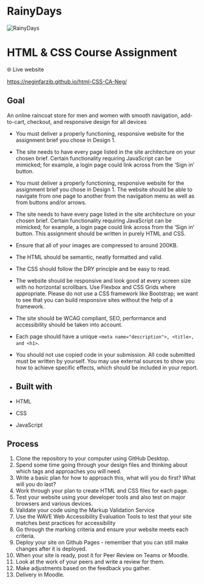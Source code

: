 # RainyDays
![RainyDays](https://github.com/user-attachments/assets/6b1e3e3a-a5e6-4853-b557-225056869a40)


# HTML & CSS Course Assignment

🌐 Live website

https://neginfarzib.github.io/html-CSS-CA-Neg/

## Goal
An online raincoat store for men and women with smooth navigation, add-to-cart, checkout, and responsive design for all devices



- You must deliver a properly functioning, responsive website for the assignment brief you chose in Design 1.

- The site needs to have every page listed in the site architecture on your chosen brief. Certain functionality requiring JavaScript can be mimicked; for example, a login page could link across from the ‘Sign in’ button.

- You must deliver a properly functioning, responsive website for the assignment brief you chose in Design 1. The website should be able to navigate from one page to another from the navigation menu as well as from buttons and/or arrows.

- The site needs to have every page listed in the site architecture on your chosen brief. Certain functionality requiring JavaScript can be mimicked; for example, a login page could link across from the ‘Sign in’ button. This assignment should be written in purely HTML and CSS.

- Ensure that all of your images are compressed to around 200KB.

- The HTML should be semantic, neatly formatted and valid.

- The CSS should follow the DRY principle and be easy to read.

- The website should be responsive and look good at every screen size with no horizontal scrollbars. Use Flexbox and CSS Grids where appropriate. Please do not use a CSS framework like Bootstrap; we want to see that you can build responsive sites without the help of a framework.

- The site should be WCAG compliant, SEO, performance and accessibility should be taken into account.

- Each page should have a unique `<meta name="description">, <title>, and <h1>`.

- You should not use copied code in your submission. All code submitted must be written by yourself. You may use external sources to show you how to achieve specific effects, which should be included in your report.

- ## Built with  
- HTML
- CSS
- JavaScript

## Process

1. Clone the repository to your computer using GitHub Desktop.
2. Spend some time going through your design files and thinking about which tags and approaches you will need.
3. Write a basic plan for how to approach this, what will you do first? What will you do last?
4. Work through your plan to create HTML and CSS files for each page.
5. Test your website using your developer tools and also test on major browsers and various devices.
8. Validate your code using the Markup Validation Service
9. Use the WAVE Web Accessibility Evaluation Tools to test that your site matches best practices for accessibility
10. Go through the marking criteria and ensure your website meets each criteria.
11. Deploy your site on Github Pages - remember that you can still make changes after it is deployed.
12. When your site is ready, post it for Peer Review on Teams or Moodle.
13. Look at the work of your peers and write a review for them.
14. Make adjustments based on the feedback you gather.
15. Delivery in Moodle.

